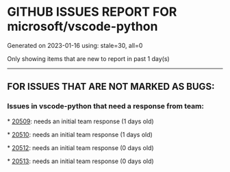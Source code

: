 
# GITHUB ISSUES REPORT FOR microsoft/vscode-python


Generated on 2023-01-16 using: stale=30, all=0


Only showing items that are new to report in past 1 day(s)


---

## FOR ISSUES THAT ARE NOT MARKED AS BUGS:


### Issues in vscode-python that need a response from team:


\* [20509](https://github.com/microsoft/vscode-python/issues/20509 "Auto complete bracket not working"): needs an initial team response (1 days old)

\* [20510](https://github.com/microsoft/vscode-python/issues/20510 "Bizarre Crash when debugging"): needs an initial team response (1 days old)

\* [20512](https://github.com/microsoft/vscode-python/issues/20512 "Bad code insertion when typing Calalble params as ellipsis "): needs an initial team response (0 days old)

\* [20513](https://github.com/microsoft/vscode-python/issues/20513 "Get a list of methods for override in subclass"): needs an initial team response (0 days old)
